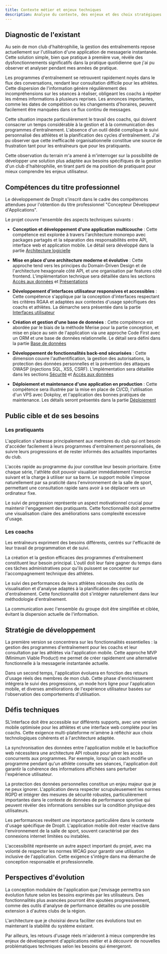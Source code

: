 ```yaml
---
title: Contexte métier et enjeux techniques
description: Analyse du contexte, des enjeux et des choix stratégiques du projet DropIt
---
```


## Diagnostic de l'existant

Au sein de mon club d'haltérophilie, la gestion des entraînements repose actuellement sur l'utilisation d'une application de messagerie instantanée. Cette solution simple, bien que pratique à première vue, révèle des dysfonctionnements significatifs dans la pratique quotidienne que j'ai pu observer et analyser pendant mes années de pratique.

Les programmes d'entraînement se retrouvent rapidement noyés dans le flux des conversations, rendant leur consultation difficile pour les athlètes. Cette dispersion de l'information génère régulièrement des incompréhensions sur les séances à réaliser, obligeant les coachs à répéter les mêmes informations à plusieurs reprises. Les annonces importantes, comme les dates de compétition ou les changements d'horaires, peuvent facilement être manquées dans ce flux continu de messages.

Cette situation impacte particulièrement le travail des coachs, qui doivent consacrer un temps considérable à la gestion et à la communication des programmes d'entraînement. L'absence d'un outil dédié complique le suivi personnalisé des athlètes et la planification des cycles d'entraînement. J'ai pu observer que cette inefficacité organisationnelle constitue une source de frustration tant pour les entraîneurs que pour les pratiquants.

Cette observation du terrain m'a amené à m'interroger sur la possibilité de développer une solution plus adaptée aux besoins spécifiques de la gestion d'un club d'haltérophilie, en tirant parti de ma position de pratiquant pour mieux comprendre les enjeux utilisateur.

## Compétences du titre professionnel

Le développement de DropIt s'inscrit dans le cadre des compétences attendues pour l'obtention du titre professionnel "Concepteur Développeur d'Applications".

Le projet couvre l'ensemble des aspects techniques suivants :

- **Conception et développement d'une application multicouche** : Cette compétence est explorée à travers l'architecture monorepo avec packages partagés et la séparation des responsabilités entre API, interface web et application mobile. Le détail sera développé dans la partie [Architecture logicielle](/conception/architecture)

- **Mise en place d'une architecture moderne et évolutive** : Cette approche tend vers les principes du Domain-Driven Design et de l'architecture hexagonale côté API, et une organisation par features côté frontend. L'implémentation technique sera détaillée dans les sections [Accès aux données](/conception/acces-donnees) et [Présentations](/conception/presentations)

- **Développement d'interfaces utilisateur responsives et accessibles** : Cette compétence s'applique par la conception d'interfaces respectant les critères RGAA et adaptées aux contextes d'usage spécifiques des coachs et athlètes. La démarche sera présentée dans la partie [Interfaces utilisateur](/conception/interfaces)

- **Création et gestion d'une base de données** : Cette compétence est abordée par le biais de la méthode Merise pour la partie conception, et mise en place au sein de l'application via une approche Code First avec un ORM et une base de données relationnelle. Le détail sera défini dans la partie [Base de données](/conception/base-donnees)

- **Développement de fonctionnalités back-end sécurisées** : Cette dimension couvre l'authentification, la gestion des autorisations, la protection des données personnelles et la prévention des attaques OWASP (injections SQL, XSS, CSRF). L'implémentation sera détaillée dans les sections [Sécurité](/securite/) et [Accès aux données](/conception/acces-donnees)

- **Déploiement et maintenance d'une application en production** : Cette compétence sera illustrée par la mise en place de CI/CD, l'utilisation d'un VPS avec Dokploy, et l'application des bonnes pratiques de maintenance. Les détails seront présentés dans la partie [Déploiement](/deploiement/)

## Public cible et de ses besoins

### Les pratiquants

L'application s'adresse principalement aux membres du club qui ont besoin d'accéder facilement à leurs programmes d'entraînement personnalisés, de suivre leurs progressions et de rester informés des actualités importantes du club.

L'accès rapide au programme du jour constitue leur besoin prioritaire. Entre chaque série, l'athlète doit pouvoir visualiser immédiatement l'exercice suivant et la charge à utiliser sur sa barre. Le support mobile s'impose naturellement par sa praticité dans l'environnement de la salle de sport, permettant une consultation rapide sans avoir à se déplacer vers un ordinateur fixe.

Le suivi de progression représente un aspect motivationnel crucial pour maintenir l'engagement des pratiquants. Cette fonctionnalité doit permettre une visualisation claire des améliorations sans complexité excessive d'usage.

### Les coachs

Les entraîneurs expriment des besoins différents, centrés sur l'efficacité de leur travail de programmation et de suivi.

La création et la gestion efficaces des programmes d'entraînement constituent leur besoin principal. L'outil doit leur faire gagner du temps dans ces tâches administratives pour qu'ils puissent se concentrer sur l'accompagnement technique des athlètes.

Le suivi des performances de leurs athlètes nécessite des outils de visualisation et d'analyse adaptés à la planification des cycles d'entraînement. Cette fonctionnalité doit s'intégrer naturellement dans leur méthodologie d'entraînement.

La communication avec l'ensemble du groupe doit être simplifiée et ciblée, évitant la dispersion actuelle de l'information.

## Stratégie de développement

La première version se concentrera sur les fonctionnalités essentielles : la gestion des programmes d'entraînement pour les coachs et leur consultation par les athlètes via l'application mobile. Cette approche MVP (Minimum Viable Product) me permet de créer rapidement une alternative fonctionnelle à la messagerie instantanée actuelle.

Dans un second temps, l'application évoluera en fonction des retours d'usage réels des membres de mon club. Cette phase d'enrichissement intégrera le suivi des progressions, un mode hors ligne pour l'application mobile, et diverses améliorations de l'expérience utilisateur basées sur l'observation des comportements d'utilisation.

## Défis techniques

SL'interface doit être accessible sur différents supports, avec une version mobile optimisée pour les athlètes et une interface web complète pour les coachs. Cette exigence multi-plateforme m'amène à réfléchir aux choix technologiques cohérents et à l'architecture adaptée.

La synchronisation des données entre l'application mobile et le backoffice web nécessitera une architecture API robuste pour gérer les accès concurrents aux programmes. Par exemple, lorsqu'un coach modifie un programme pendant qu'un athlète consulte ses séances, l'application doit garantir la cohérence des informations affichées sans perturber l'expérience utilisateur.

La protection des données personnelles constitue un enjeu majeur que je ne peux ignorer. L'application devra respecter scrupuleusement les normes RGPD et intégrer des mesures de sécurité robustes, particulièrement importantes dans le contexte de données de performance sportive qui peuvent révéler des informations sensibles sur la condition physique des utilisateurs.

Les performances revêtent une importance particulière dans le contexte d'usage spécifique de DropIt. L'application mobile doit rester réactive dans l'environnement de la salle de sport, souvent caractérisé par des connexions internet limitées ou instables.

L'accessibilité représente un autre aspect important du projet, avec ma volonté de respecter les normes WCAG pour garantir une utilisation inclusive de l'application. Cette exigence s'intègre dans ma démarche de conception responsable et professionnelle.

## Perspectives d'évolution

La conception modulaire de l'application que j'envisage permettra son évolution future selon les besoins exprimés par les utilisateurs. Des fonctionnalités plus avancées pourront être ajoutées progressivement, comme des outils d'analyse de performance détaillés ou une possible extension à d'autres clubs de la région.

L'architecture que je choisirai devra faciliter ces évolutions tout en maintenant la stabilité du système existant.

Par ailleurs, les retours d'usage réels m'aideront à mieux comprendre les enjeux de développement d'applications métier et à découvrir de nouvelles problématiques techniques selon les besoins qui émergeront.